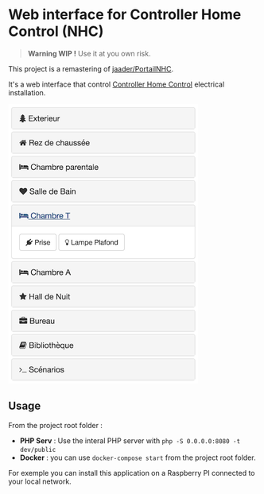 # Web interface for Controller Home Control (NHC)

> **Warning WIP !** Use it at you own risk.

This project is a remastering of [jaader/PortailNHC](https://github.com/jaader/PortailNHC).

It's a web interface that control [Controller Home Control](http://www.niko.eu/frbe/niko/nhc-landingspage) electrical installation.

![Screenshot](docs/files/screenshot.png) 
 
## Usage

From the project root folder :

* **PHP Serv** : Use the interal PHP server with `php -S 0.0.0.0:8080 -t dev/public` 
* **Docker** : you can use `docker-compose start` from the project root folder.

For exemple you can install this application on a Raspberry PI connected to your local network.
